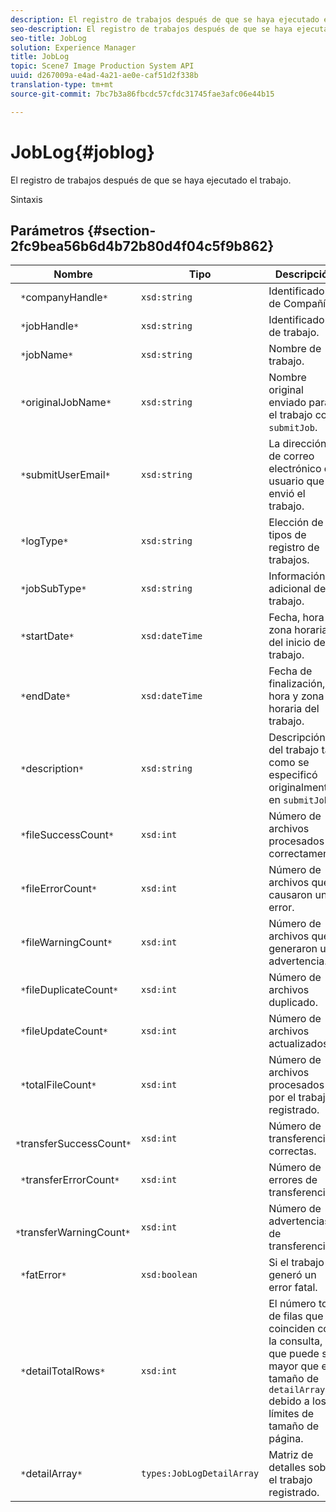 ```yaml
---
description: El registro de trabajos después de que se haya ejecutado el trabajo.
seo-description: El registro de trabajos después de que se haya ejecutado el trabajo.
seo-title: JobLog
solution: Experience Manager
title: JobLog
topic: Scene7 Image Production System API
uuid: d267009a-e4ad-4a21-ae0e-caf51d2f338b
translation-type: tm+mt
source-git-commit: 7bc7b3a86fbcdc57cfdc31745fae3afc06e44b15

---
```



# JobLog{#joblog}

El registro de trabajos después de que se haya ejecutado el trabajo.

Sintaxis

## Parámetros {#section-2fc9bea56b6d4b72b80d4f04c5f9b862}

| Nombre | Tipo | Descripción |
|---|---|---|
| ` *`companyHandle`*` | `xsd:string` | Identificador de Compañía. |
| ` *`jobHandle`*` | `xsd:string` | Identificador de trabajo. |
| ` *`jobName`*` | `xsd:string` | Nombre de trabajo. |
| ` *`originalJobName`*` | `xsd:string` | Nombre original enviado para el trabajo con `submitJob`. |
| ` *`submitUserEmail`*` | `xsd:string` | La dirección de correo electrónico del usuario que envió el trabajo. |
| ` *`logType`*` | `xsd:string` | Elección de tipos de registro de trabajos. |
| ` *`jobSubType`*` | `xsd:string` | Información adicional del trabajo. |
| ` *`startDate`*` | `xsd:dateTime` | Fecha, hora y zona horaria del inicio del trabajo. |
| ` *`endDate`*` | `xsd:dateTime` | Fecha de finalización, hora y zona horaria del trabajo. |
| ` *`description`*` | `xsd:string` | Descripción del trabajo tal como se especificó originalmente en `submitJob`. |
| ` *`fileSuccessCount`*` | `xsd:int` | Número de archivos procesados correctamente. |
| ` *`fileErrorCount`*` | `xsd:int` | Número de archivos que causaron un error. |
| ` *`fileWarningCount`*` | `xsd:int` | Número de archivos que generaron una advertencia. |
| ` *`fileDuplicateCount`*` | `xsd:int` | Número de archivos duplicado. |
| ` *`fileUpdateCount`*` | `xsd:int` | Número de archivos actualizados. |
| ` *`totalFileCount`*` | `xsd:int` | Número de archivos procesados por el trabajo registrado. |
| ` *`transferSuccessCount`*` | `xsd:int` | Número de transferencias correctas. |
| ` *`transferErrorCount`*` | `xsd:int` | Número de errores de transferencia. |
| ` *`transferWarningCount`*` | `xsd:int` | Número de advertencias de transferencia. |
| ` *`fatError`*` | `xsd:boolean` | Si el trabajo generó un error fatal. |
| ` *`detailTotalRows`*` | `xsd:int` | El número total de filas que coinciden con la consulta, que puede ser mayor que el tamaño de `detailArray` debido a los límites de tamaño de página. |
| ` *`detailArray`*` | `types:JobLogDetailArray` | Matriz de detalles sobre el trabajo registrado. |


